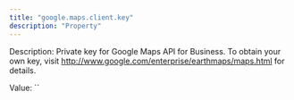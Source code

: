 ```yaml
---
title: "google.maps.client.key"
description: "Property"
---
```


Description: Private key for Google Maps API for Business. To obtain your own key, visit http://www.google.com/enterprise/earthmaps/maps.html for details.

Value: ``